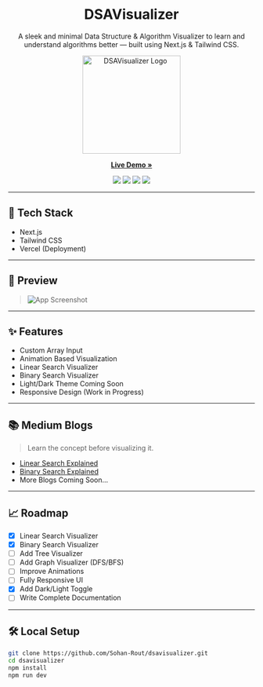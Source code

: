 <div align="center">

<h1>DSAVisualizer</h1>

<p align="center">
A sleek and minimal Data Structure & Algorithm Visualizer to learn and understand algorithms better — built using Next.js & Tailwind CSS.
</p>

<img src="https://your-logo-link.png" alt="DSAVisualizer Logo" width="200" />

<p align="center">
  <a href="https://dsa-visualizer-sigma.vercel.app/"><strong>Live Demo »</strong></a>
</p>

<p align="center">
  <img src="https://img.shields.io/github/license/Sohan-Rout/dsavisualizer" />
  <img src="https://img.shields.io/github/stars/Sohan-Rout/dsavisualizer?style=social" />
  <img src="https://img.shields.io/badge/PRs-Welcome-brightgreen" />
  <img src="https://img.shields.io/github/deployments/Sohan-Rout/dsavisualizer/vercel" />
</p>

</div>

---

## 🚀 Tech Stack
- Next.js  
- Tailwind CSS  
- Vercel (Deployment)  

---

## 📸 Preview

> ![App Screenshot](https://your-screenshot-link.png)

---

## ✨ Features
- Custom Array Input  
- Animation Based Visualization  
- Linear Search Visualizer  
- Binary Search Visualizer  
- Light/Dark Theme Coming Soon  
- Responsive Design (Work in Progress)  

---

## 📚 Medium Blogs
> Learn the concept before visualizing it.

- [Linear Search Explained](#)
- [Binary Search Explained](#)
- More Blogs Coming Soon...

---

## 📈 Roadmap

- [x] Linear Search Visualizer  
- [x] Binary Search Visualizer  
- [ ] Add Tree Visualizer  
- [ ] Add Graph Visualizer (DFS/BFS)  
- [ ] Improve Animations  
- [ ] Fully Responsive UI  
- [x] Add Dark/Light Toggle  
- [ ] Write Complete Documentation  

---

## 🛠️ Local Setup

```bash
git clone https://github.com/Sohan-Rout/dsavisualizer.git
cd dsavisualizer
npm install
npm run dev